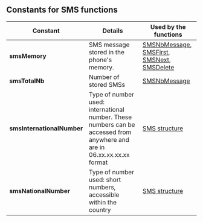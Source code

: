 
## Constants for SMS functions
			



<a name="NOTE1"></a>
<a name="NOTE1_1"></a>


| Constant | Details | Used by the functions |
| --- | --- | --- |
| **smsMemory** | SMS message stored in the phone's memory. | [SMSNbMessage](../WDLang3/3068009.md), [SMSFirst](../WDLang3/3068006.md), [SMSNext](../WDLang3/3068007.md), [SMSDelete](../WDLang3/3068008.md) |
| **smsTotalNb** | Number of stored SMSs | [SMSNbMessage](../WDLang3/3068009.md) |
| **smsInternationalNumber** | Type of number used: international number. These numbers can be accessed from anywhere and are in 06.xx.xx.xx.xx format | [SMS structure](../WDLang3/3068003.md) |
| **smsNationalNumber** | Type of number used: short numbers, accessible within the country | [SMS structure](../WDLang3/3068003.md) |




